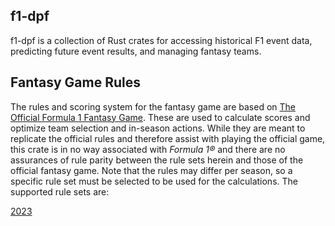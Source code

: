 f1-dpf
------

f1-dpf is a collection of Rust crates for accessing historical F1 event data, predicting future event results, and managing fantasy teams.

Fantasy Game Rules
------------------

The rules and scoring system for the fantasy game are based on [The Official Formula 1 Fantasy Game](https://fantasy.formula1.com/en/game-rules). These are used to calculate scores and optimize team selection and in-season actions. While they are meant to replicate the official rules and therefore assist with playing the official game, this crate is in no way associated with _Formula 1®_ and there are no assurances of rule parity between the rule sets herein and those of the official fantasy game. Note that the rules may differ per season, so a specific rule set must be selected to be used for the calculations. The supported rule sets are:

[2023](f1-fantasy/docs/rules/2023.md)
